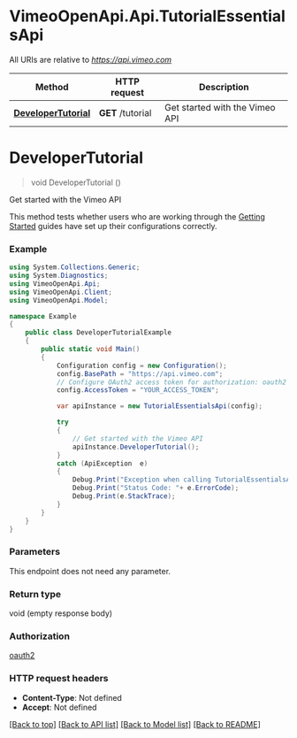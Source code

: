 # VimeoOpenApi.Api.TutorialEssentialsApi

All URIs are relative to *https://api.vimeo.com*

Method | HTTP request | Description
------------- | ------------- | -------------
[**DeveloperTutorial**](TutorialEssentialsApi.md#developertutorial) | **GET** /tutorial | Get started with the Vimeo API


<a name="developertutorial"></a>
# **DeveloperTutorial**
> void DeveloperTutorial ()

Get started with the Vimeo API

This method tests whether users who are working through the [Getting Started](https://developer.vimeo.com/api/guides/start) guides have set up their configurations correctly.

### Example
```csharp
using System.Collections.Generic;
using System.Diagnostics;
using VimeoOpenApi.Api;
using VimeoOpenApi.Client;
using VimeoOpenApi.Model;

namespace Example
{
    public class DeveloperTutorialExample
    {
        public static void Main()
        {
            Configuration config = new Configuration();
            config.BasePath = "https://api.vimeo.com";
            // Configure OAuth2 access token for authorization: oauth2
            config.AccessToken = "YOUR_ACCESS_TOKEN";

            var apiInstance = new TutorialEssentialsApi(config);

            try
            {
                // Get started with the Vimeo API
                apiInstance.DeveloperTutorial();
            }
            catch (ApiException  e)
            {
                Debug.Print("Exception when calling TutorialEssentialsApi.DeveloperTutorial: " + e.Message );
                Debug.Print("Status Code: "+ e.ErrorCode);
                Debug.Print(e.StackTrace);
            }
        }
    }
}
```

### Parameters
This endpoint does not need any parameter.

### Return type

void (empty response body)

### Authorization

[oauth2](../README.md#oauth2)

### HTTP request headers

 - **Content-Type**: Not defined
 - **Accept**: Not defined


[[Back to top]](#) [[Back to API list]](../README.md#documentation-for-api-endpoints) [[Back to Model list]](../README.md#documentation-for-models) [[Back to README]](../README.md)

